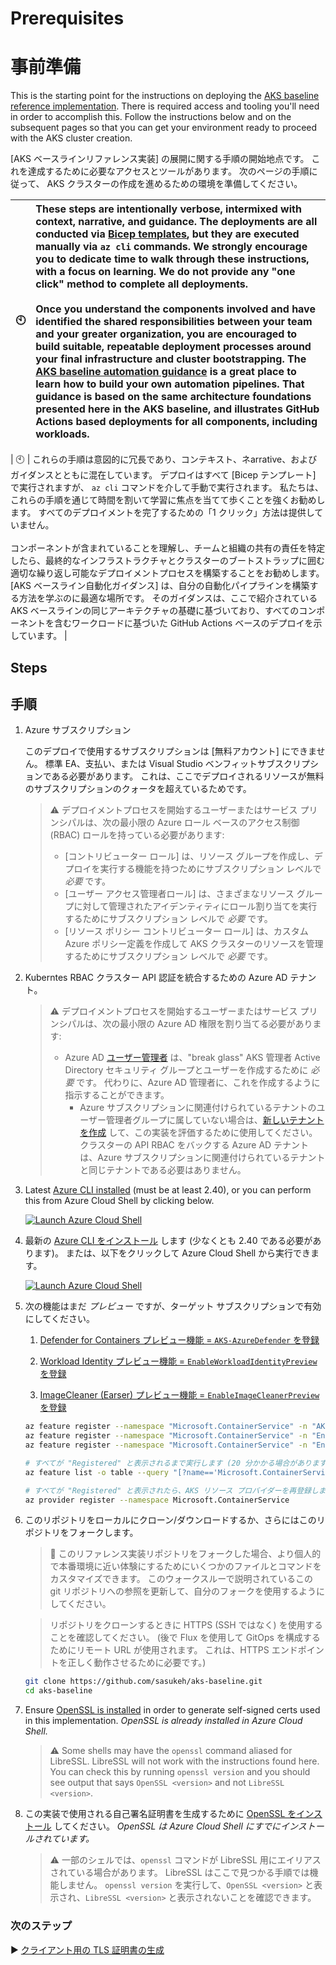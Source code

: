 # Prerequisites

# 事前準備

This is the starting point for the instructions on deploying the [AKS baseline reference implementation](./README.md). There is required access and tooling you'll need in order to accomplish this. Follow the instructions below and on the subsequent pages so that you can get your environment ready to proceed with the AKS cluster creation.

[AKS ベースラインリファレンス実装] の展開に関する手順の開始地点です。 これを達成するために必要なアクセスとツールがあります。 次のページの手順に従って、 AKS クラスターの作成を進めるための環境を準備してください。

| :clock10: | These steps are intentionally verbose, intermixed with context, narrative, and guidance. The deployments are all conducted via [Bicep templates](https://learn.microsoft.com/azure/azure-resource-manager/bicep/overview), but they are executed manually via `az cli` commands. We strongly encourage you to dedicate time to walk through these instructions, with a focus on learning. We do not provide any "one click" method to complete all deployments.<br><br>Once you understand the components involved and have identified the shared responsibilities between your team and your greater organization, you are encouraged to build suitable, repeatable deployment processes around your final infrastructure and cluster bootstrapping. The [AKS baseline automation guidance](https://github.com/Azure/aks-baseline-automation#aks-baseline-automation) is a great place to learn how to build your own automation pipelines. That guidance is based on the same architecture foundations presented here in the AKS baseline, and illustrates GitHub Actions based deployments for all components, including workloads. |
|-----------|:--------------------------|

| :clock10: | これらの手順は意図的に冗長であり、コンテキスト、ネarrative、およびガイダンスとともに混在しています。 デプロイはすべて [Bicep テンプレート] で実行されますが、 `az cli` コマンドを介して手動で実行されます。 私たちは、これらの手順を通じて時間を割いて学習に焦点を当てて歩くことを強くお勧めします。 すべてのデプロイメントを完了するための「1 クリック」方法は提供していません。<br><br>コンポーネントが含まれていることを理解し、チームと組織の共有の責任を特定したら、最終的なインフラストラクチャとクラスターのブートストラップに囲む適切な繰り返し可能なデプロイメントプロセスを構築することをお勧めします。 [AKS ベースライン自動化ガイダンス] は、自分の自動化パイプラインを構築する方法を学ぶのに最適な場所です。 そのガイダンスは、ここで紹介されている AKS ベースラインの同じアーキテクチャの基礎に基づいており、すべてのコンポーネントを含むワークロードに基づいた GitHub Actions ベースのデプロイを示しています。 |

## Steps

## 手順

1. Azure サブスクリプション

   このデプロイで使用するサブスクリプションは [無料アカウント] にできません。 標準 EA、支払い、または Visual Studio ベンフィットサブスクリプションである必要があります。 これは、ここでデプロイされるリソースが無料のサブスクリプションのクォータを超えているためです。

   > :warning: デプロイメントプロセスを開始するユーザーまたはサービス プリンシパルは、次の最小限の Azure ロール ベースのアクセス制御 (RBAC) ロールを持っている必要があります:
   >
   > * [コントリビューター ロール] は、リソース グループを作成し、デプロイを実行する機能を持つためにサブスクリプション レベルで _必要_ です。
   > * [ユーザー アクセス管理者ロール] は、さまざまなリソース グループに対して管理されたアイデンティティにロール割り当てを実行するためにサブスクリプション レベルで _必要_ です。
   > * [リソース ポリシー コントリビューター ロール] は、カスタム Azure ポリシー定義を作成して AKS クラスターのリソースを管理するためにサブスクリプション レベルで _必要_ です。

2. Kuberntes RBAC クラスター API 認証を統合するための Azure AD テナント。

   > :warning: デプロイメントプロセスを開始するユーザーまたはサービス プリンシパルは、次の最小限の Azure AD 権限を割り当てる必要があります:
   >
   > * Azure AD [ユーザー管理者](https://docs.microsoft.com/ja-jp/azure/active-directory/users-groups-roles/directory-assign-admin-roles#user-administrator-permissions) は、"break glass" AKS 管理者 Active Directory セキュリティ グループとユーザーを作成するために _必要_ です。 代わりに、Azure AD 管理者に、これを作成するように指示することができます。
   >   * Azure サブスクリプションに関連付けられているテナントのユーザー管理者グループに属していない場合は、[新しいテナントを作成](https://docs.microsoft.com/ja-jp/azure/active-directory/fundamentals/active-directory-access-create-new-tenant#create-a-new-tenant-for-your-organization) して、この実装を評価するために使用してください。 クラスターの API RBAC をバックする Azure AD テナントは、Azure サブスクリプションに関連付けられているテナントと同じテナントである必要はありません。

3. Latest [Azure CLI installed](https://learn.microsoft.com/cli/azure/install-azure-cli?view=azure-cli-latest) (must be at least 2.40), or you can perform this from Azure Cloud Shell by clicking below.

   [![Launch Azure Cloud Shell](https://learn.microsoft.com/azure/includes/media/cloud-shell-try-it/launchcloudshell.png)](https://shell.azure.com)

3. 最新の [Azure CLI をインストール](https://docs.microsoft.com/ja-jp/cli/azure/install-azure-cli?view=azure-cli-latest) します (少なくとも 2.40 である必要があります)。 または、以下をクリックして Azure Cloud Shell から実行できます。

   [![Launch Azure Cloud Shell](https://docs.microsoft.com/ja-jp/azure/includes/media/cloud-shell-try-it/launchcloudshell.png)](https://shell.azure.com)

4. 次の機能はまだ _プレビュー_ ですが、ターゲット サブスクリプションで有効にしてください。

   1. [Defender for Containers プレビュー機能 = `AKS-AzureDefender` を登録](https://docs.microsoft.com/ja-jp/azure/azure-defender-for-containers/quickstart-onboard-aks?pivots=client-operating-system-linux#register-the-defender-for-containers-preview-feature)

   2. [Workload Identity プレビュー機能 = `EnableWorkloadIdentityPreview` を登録](https://docs.microsoft.com/ja-jp/azure/aks/use-managed-identity#register-the-enableworkloadidentitypreview-feature-flag)

   3. [ImageCleaner (Earser) プレビュー機能 = `EnableImageCleanerPreview` を登録](https://docs.microsoft.com/ja-jp/azure/aks/clean-up-unused-container-images#prerequisites)

   ```bash
   az feature register --namespace "Microsoft.ContainerService" -n "AKS-AzureDefender"
   az feature register --namespace "Microsoft.ContainerService" -n "EnableWorkloadIdentityPreview"
   az feature register --namespace "Microsoft.ContainerService" -n "EnableImageCleanerPreview"

   # すべてが "Registered" と表示されるまで実行します (20 分かかる場合があります)。
   az feature list -o table --query "[?name=='Microsoft.ContainerService/AKS-AzureDefender' || name=='Microsoft.ContainerService/EnableWorkloadIdentityPreview' || name=='Microsoft.ContainerService/EnableImageCleanerPreview'].{Name:name,State:properties.state}"

   # すべてが "Registered" と表示されたら、AKS リソース プロバイダーを再登録します。
   az provider register --namespace Microsoft.ContainerService
   ```

5. このリポジトリをローカルにクローン/ダウンロードするか、さらにはこのリポジトリをフォークします。

   > :twisted_rightwards_arrows: このリファレンス実装リポジトリをフォークした場合、より個人的で本番環境に近い体験にするためにいくつかのファイルとコマンドをカスタマイズできます。 このウォークスルーで説明されているこの git リポジトリへの参照を更新して、自分のフォークを使用するようにしてください。

   > リポジトリをクローンするときに HTTPS (SSH ではなく) を使用することを確認してください。 (後で Flux を使用して GitOps を構成するためにリモート URL が使用されます。 これは、HTTPS エンドポイントを正しく動作させるために必要です。)

   ```bash
   git clone https://github.com/sasukeh/aks-baseline.git
   cd aks-baseline
   ```

6. Ensure [OpenSSL is installed](https://github.com/openssl/openssl#download) in order to generate self-signed certs used in this implementation. _OpenSSL is already installed in Azure Cloud Shell._

   > :warning: Some shells may have the `openssl` command aliased for LibreSSL. LibreSSL will not work with the instructions found here. You can check this by running `openssl version` and you should see output that says `OpenSSL <version>` and not `LibreSSL <version>`.

6. この実装で使用される自己署名証明書を生成するために [OpenSSL をインストール](https://github.com/openssl/openssl#download) してください。 _OpenSSL は Azure Cloud Shell にすでにインストールされています。_

   > :warning: 一部のシェルでは、`openssl` コマンドが LibreSSL 用にエイリアスされている場合があります。 LibreSSL はここで見つかる手順では機能しません。 `openssl version` を実行して、`OpenSSL <version>` と表示され、`LibreSSL <version>` と表示されないことを確認できます。

### 次のステップ

:arrow_forward: [クライアント用の TLS 証明書の生成 ](./02-ca-certificates.md)
